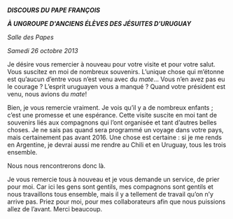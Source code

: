 ***DISCOURS DU PAPE FRANÇOIS***

***À UN******GROUPE D'ANCIENS ÉLÈVES DES JÉSUITES D'URUGUAY***

*Salle des Papes*

*Samedi 26 octobre 2013*

Je désire vous remercier à nouveau pour votre visite et pour votre salut. Vous suscitez en moi de nombreux souvenirs. L’unique chose qui m’étonne est qu’aucun d’entre vous n’est venu avec du *mate*... Vous n’en avez pas eu le courage ? L’esprit uruguayen vous a manqué ? Quand votre président est venu, nous avions du *mate*!

Bien, je vous remercie vraiment. Je vois qu’il y a de nombreux enfants ; c’est une promesse et une espérance. Cette visite suscite en moi tant de souvenirs liés aux compagnons qui l’ont organisée et tant d’autres belles choses. Je ne sais pas quand sera programmé un voyage dans votre pays, mais certainement pas avant 2016. Une chose est certaine : si je me rends en Argentine, je devrai aussi me rendre au Chili et en Uruguay, tous les trois ensemble.

Nous nous rencontrerons donc là.

Je vous remercie tous à nouveau et je vous demande un service, de prier pour moi. Car ici les gens sont gentils, mes compagnons sont gentils et nous travaillons tous ensemble, mais il y a tellement de travail qu’on n’y arrive pas. Priez pour moi, pour mes collaborateurs afin que nous puissions allez de l’avant. Merci beaucoup.